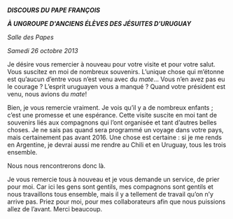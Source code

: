 ***DISCOURS DU PAPE FRANÇOIS***

***À UN******GROUPE D'ANCIENS ÉLÈVES DES JÉSUITES D'URUGUAY***

*Salle des Papes*

*Samedi 26 octobre 2013*

Je désire vous remercier à nouveau pour votre visite et pour votre salut. Vous suscitez en moi de nombreux souvenirs. L’unique chose qui m’étonne est qu’aucun d’entre vous n’est venu avec du *mate*... Vous n’en avez pas eu le courage ? L’esprit uruguayen vous a manqué ? Quand votre président est venu, nous avions du *mate*!

Bien, je vous remercie vraiment. Je vois qu’il y a de nombreux enfants ; c’est une promesse et une espérance. Cette visite suscite en moi tant de souvenirs liés aux compagnons qui l’ont organisée et tant d’autres belles choses. Je ne sais pas quand sera programmé un voyage dans votre pays, mais certainement pas avant 2016. Une chose est certaine : si je me rends en Argentine, je devrai aussi me rendre au Chili et en Uruguay, tous les trois ensemble.

Nous nous rencontrerons donc là.

Je vous remercie tous à nouveau et je vous demande un service, de prier pour moi. Car ici les gens sont gentils, mes compagnons sont gentils et nous travaillons tous ensemble, mais il y a tellement de travail qu’on n’y arrive pas. Priez pour moi, pour mes collaborateurs afin que nous puissions allez de l’avant. Merci beaucoup.